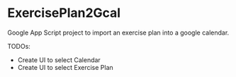 # ExercisePlan2Gcal

Google App Script project to import an exercise plan into a google calendar.

TODOs:
* Create UI to select Calendar
* Create UI to select Exercise Plan
